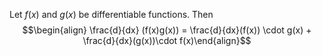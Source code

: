 Let $f(x)$ and $g(x)$ be differentiable functions. Then $$\begin{align} \frac{d}{dx} (f(x)g(x)) = \frac{d}{dx}(f(x)) \cdot g(x) + \frac{d}{dx}(g(x))\cdot f(x)\end{align}$$